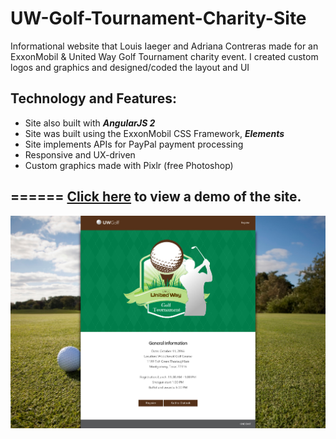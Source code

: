 # UW-Golf-Tournament-Charity-Site
Informational website that Louis Iaeger and Adriana Contreras made for an ExxonMobil &amp; United Way Golf Tournament charity event. I created custom logos and graphics and designed/coded the layout and UI


Technology and Features: 
------
- Site also built with __*AngularJS 2*__
- Site was built using the ExxonMobil CSS Framework, *__Elements__*
- Site implements APIs for PayPal payment processing
- Responsive and UX-driven
- Custom graphics made with Pixlr (free Photoshop)

======
[Click here](https://louisiaegerv.github.io/UW-Golf-Tournament-Charity-Site/) to view a demo of the site.
------
[<img src="https://raw.githubusercontent.com/louisiaegerv/UW-Golf-Tournament-Charity-Site/master/img/golfSite.jpg">](https://louisiaegerv.github.io/UW-Golf-Tournament-Charity-Site/)
